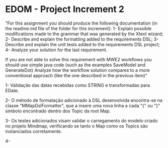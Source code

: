# EDOM - Project Increment 2

"For this assignment you should produce the following documentation (in the readme.md
file of the folder for this increment):
1- Explain possible modifications made to the grammar that was generated by the
Xtext wizard;
2- Describe and explain the formatting added to the requirements DSL;
3- Describe and explain the unit tests added to the requirements DSL project;
4- Analyze your solution for the last requirement.

If you are not able to solve this requirement with MWE2 workflows you should use
simple java code (such as the examples SaveModel and GenerateDot)
Analyze how the workflow solution compares to a more conventional approach (like the
one described in the previous item)"


1- Validação das datas recebidas como STRING e transformadas para EDate.

2- O método de formatação adicionado à DSL desenvolvida encontra-se na classe "MMapDslFormatter", que a insere uma nova linha a cada "{" ou "}" simbolo encontrado dentro dos Topic da root Map.

3- Os testes adicionados visam validar o carregamento do modelo criado no projeto Mindmap, verificando se tanto o Map como os Topics são instanciados corretamente.

4- 